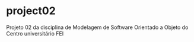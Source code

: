 # project02
Projeto 02 da disciplina de Modelagem de Software Orientado a Objeto do Centro universitário FEI

